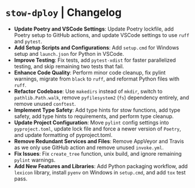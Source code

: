 # `stow-dploy` | Changelog

- **Update Poetry and VSCode Settings**: Update Poetry lockfile, add Poetry setup to GitHub actions, and update VSCode settings to use `ruff` and `pytest`.
- **Add Setup Scripts and Configurations**: Add `setup.cmd` for Windows setup and `launch.json` for Python in VSCode.
- **Improve Testing**: Fix tests, add `pytest-xdist` for faster parallelized testing, and skip remaining two tests that fail.
- **Enhance Code Quality**: Perform minor code cleanup, fix pylint warnings, migrate from `black` to `ruff`, and reformat Python files with `ruff`.
- **Refactor Codebase**: Use `makedirs` instead of `mkdir`, switch to `pathlib.Path.walk`, remove `pyfilesystem2` (`fs`) dependency entirely, and remove unused `conftest`.
- **Implement Type Safety**: Add type hints for stow functions, add type safety, add type hints to requirements, and perform type cleanup.
- **Update Project Configuration**: Move `pylint` config settings into `pyproject.toml`, update lock file and force a newer version of `Poetry`, and update formatting of pyproject.toml.
- **Remove Redundant Services and Files**: Remove AppVeyor and Travis as we only use GitHub action and remove unused `invoke.yml`.
- **Fix Issues**: Fix `create_tree` function, unix build, and ignore remaining `pylint` warnings.
- **Add New Features and Libraries**: Add Python packaging workflow, add `lexicon` library, install `pyenv` on Windows in `setup.cmd`, and add `tox` test pass.
